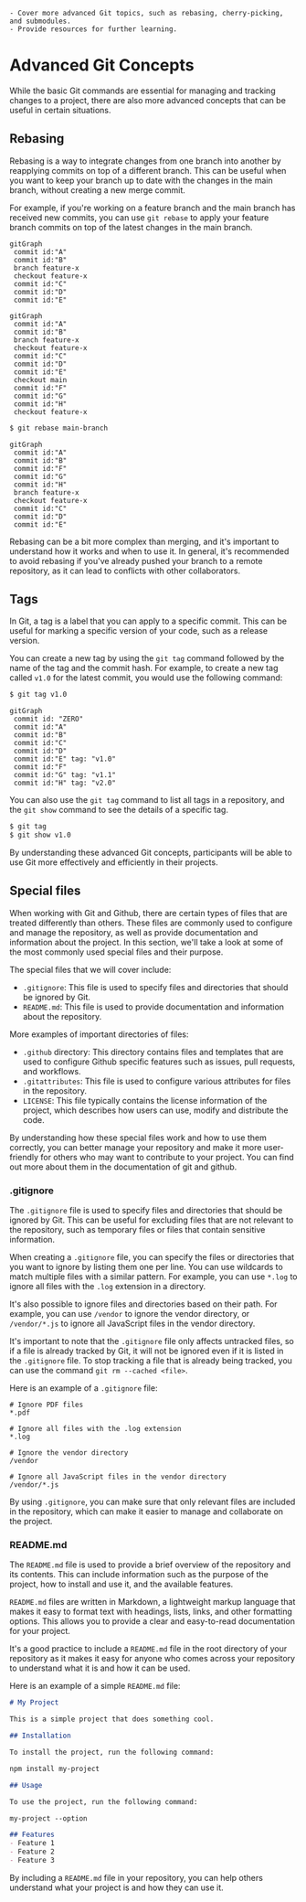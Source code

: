 
    - Cover more advanced Git topics, such as rebasing, cherry-picking, and submodules.
    - Provide resources for further learning.
# Advanced Git Concepts

While the basic Git commands are essential for managing and tracking changes to a project, there are also more advanced concepts that can be useful in certain situations.

## Rebasing

Rebasing is a way to integrate changes from one branch into another by reapplying commits on top of a different branch. This can be useful when you want to keep your branch up to date with the changes in the main branch, without creating a new merge commit.

For example, if you're working on a feature branch and the main branch has received new commits, you can use `git rebase` to apply your feature branch commits on top of the latest changes in the main branch.

```mermaid
gitGraph
 commit id:"A"
 commit id:"B"
 branch feature-x
 checkout feature-x
 commit id:"C"
 commit id:"D"
 commit id:"E"
```

```mermaid
gitGraph
 commit id:"A"
 commit id:"B"
 branch feature-x
 checkout feature-x
 commit id:"C"
 commit id:"D"
 commit id:"E"
 checkout main
 commit id:"F"
 commit id:"G"
 commit id:"H"
 checkout feature-x
```

```bash
$ git rebase main-branch
```

```mermaid
gitGraph
 commit id:"A"
 commit id:"B"
 commit id:"F"
 commit id:"G"
 commit id:"H"
 branch feature-x
 checkout feature-x
 commit id:"C"
 commit id:"D"
 commit id:"E"
```

Rebasing can be a bit more complex than merging, and it's important to understand how it works and when to use it. In general, it's recommended to avoid rebasing if you've already pushed your branch to a remote repository, as it can lead to conflicts with other collaborators.

## Tags

In Git, a tag is a label that you can apply to a specific commit. This can be useful for marking a specific version of your code, such as a release version.

You can create a new tag by using the `git tag` command followed by the name of the tag and the commit hash. For example, to create a new tag called `v1.0` for the latest commit, you would use the following command:

```bash
$ git tag v1.0
```

```mermaid
gitGraph
 commit id: "ZERO"
 commit id:"A"
 commit id:"B"
 commit id:"C"
 commit id:"D"
 commit id:"E" tag: "v1.0"
 commit id:"F"
 commit id:"G" tag: "v1.1"
 commit id:"H" tag: "v2.0"
```

You can also use the `git tag` command to list all tags in a repository, and the `git show` command to see the details of a specific tag.

```bash
$ git tag
$ git show v1.0
```

By understanding these advanced Git concepts, participants will be able to use Git more effectively and efficiently in their projects.

## Special files

When working with Git and Github, there are certain types of files that are treated differently than others. These files are commonly used to configure and manage the repository, as well as provide documentation and information about the project. In this section, we'll take a look at some of the most commonly used special files and their purpose.

The special files that we will cover include:

- `.gitignore`: This file is used to specify files and directories that should be ignored by Git.
- `README.md`: This file is used to provide documentation and information about the repository.

More examples of important directories of files:

- `.github` directory: This directory contains files and templates that are used to configure Github specific features such as issues, pull requests, and workflows.
- `.gitattributes`: This file is used to configure various attributes for files in the repository.
- `LICENSE`: This file typically contains the license information of the project, which describes how users can use, modify and distribute the code.

By understanding how these special files work and how to use them correctly, you can better manage your repository and make it more user-friendly for others who may want to contribute to your project. You can find out more about them in the documentation of git and github.

### .gitignore

The `.gitignore` file is used to specify files and directories that should be ignored by Git. This can be useful for excluding files that are not relevant to the repository, such as temporary files or files that contain sensitive information.

When creating a `.gitignore` file, you can specify the files or directories that you want to ignore by listing them one per line. You can use wildcards to match multiple files with a similar pattern. For example, you can use `*.log` to ignore all files with the `.log` extension in a directory.

It's also possible to ignore files and directories based on their path. For example, you can use `/vendor` to ignore the vendor directory, or `/vendor/*.js` to ignore all JavaScript files in the vendor directory.

It's important to note that the `.gitignore` file only affects untracked files, so if a file is already tracked by Git, it will not be ignored even if it is listed in the `.gitignore` file. To stop tracking a file that is already being tracked, you can use the command `git rm --cached <file>`.

Here is an example of a `.gitignore` file:

```text
# Ignore PDF files
*.pdf

# Ignore all files with the .log extension 
*.log

# Ignore the vendor directory 
/vendor

# Ignore all JavaScript files in the vendor directory 
/vendor/*.js
```

By using `.gitignore`, you can make sure that only relevant files are included in the repository, which can make it easier to manage and collaborate on the project.

### README.md

The `README.md` file is used to provide a brief overview of the repository and its contents. This can include information such as the purpose of the project, how to install and use it, and the available features.

`README.md` files are written in Markdown, a lightweight markup language that makes it easy to format text with headings, lists, links, and other formatting options. This allows you to provide a clear and easy-to-read documentation for your project.

It's a good practice to include a `README.md` file in the root directory of your repository as it makes it easy for anyone who comes across your repository to understand what it is and how it can be used.

Here is an example of a simple `README.md` file:

```markdown
# My Project

This is a simple project that does something cool.

## Installation

To install the project, run the following command:

npm install my-project

## Usage

To use the project, run the following command:

my-project --option

## Features
- Feature 1
- Feature 2
- Feature 3
```

By including a `README.md` file in your repository, you can help others understand what your project is and how they can use it.